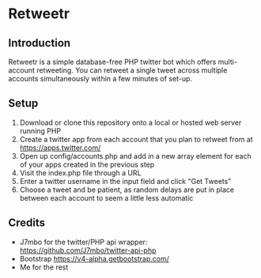 # Retweetr

## Introduction
Retweetr is a simple database-free PHP twitter bot which offers multi-account retweeting. You can retweet a single tweet across multiple accounts simultaneously within a few minutes of set-up.

## Setup
1. Download or clone this repository onto a local or hosted web server running PHP
2. Create a twitter app from each account that you plan to retweet from at https://apps.twitter.com/
3. Open up config/accounts.php and add in a new array element for each of your apps created in the previous step
4. Visit the index.php file through a URL
5. Enter a twitter username in the input field and click "Get Tweets"
6. Choose a tweet and be patient, as random delays are put in place between each account to seem a little less automatic

## Credits
* J7mbo for the twitter/PHP api wrapper: https://github.com/J7mbo/twitter-api-php
* Bootstrap https://v4-alpha.getbootstrap.com/
* Me for the rest
